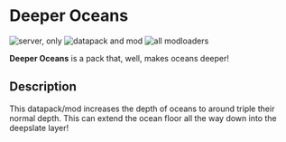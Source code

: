 # Deeper Oceans

![server, only](https://img.shields.io/badge/environment-server%20only-e61a1a)
![datapack and mod](https://img.shields.io/badge/project%20type-datapack%20&%20mod-39951d)
![all modloaders](https://img.shields.io/badge/modloader-all-eeeeee)

**Deeper Oceans** is a pack that, well, makes oceans deeper!

## Description

This datapack/mod increases the depth of oceans to around triple their normal depth. This can extend the ocean floor all the way down into the deepslate layer!
